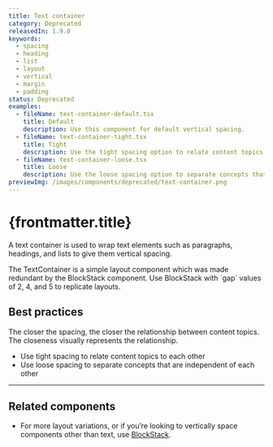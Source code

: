 ```yaml
---
title: Text container
category: Deprecated
releasedIn: 1.9.0
keywords:
  - spacing
  - heading
  - list
  - layout
  - vertical
  - margin
  - padding
status: Deprecated
examples:
  - fileName: text-container-default.tsx
    title: Default
    description: Use this component for default vertical spacing.
  - fileName: text-container-tight.tsx
    title: Tight
    description: Use the tight spacing option to relate content topics to each other.
  - fileName: text-container-loose.tsx
    title: Loose
    description: Use the loose spacing option to separate concepts that are independent of each other.
previewImg: /images/components/deprecated/text-container.png
---
```


# {frontmatter.title}

<Lede>

A text container is used to wrap text elements such as paragraphs, headings, and lists to give them vertical spacing.

</Lede>

<StatusBanner status={frontmatter.status}>
  The TextContainer is a simple layout component which was made redundant by the
  BlockStack component. Use BlockStack with `gap` values of 2, 4, and 5 to
  replicate layouts.
</StatusBanner>

<Examples />

<Props componentName={frontmatter.title} />

## Best practices

The closer the spacing, the closer the relationship between content topics. The closeness visually represents the relationship.

- Use tight spacing to relate content topics to each other
- Use loose spacing to separate concepts that are independent of each other

---

## Related components

- For more layout variations, or if you’re looking to vertically space components other than text, use [BlockStack](https://polaris.shopify.com/components/layout-and-structure/block-stack).
